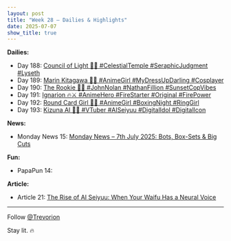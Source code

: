 ```yaml
---
layout: post
title: "Week 28 – Dailies & Highlights"
date: 2025-07-07
show_title: true
---
```


**Dailies:**  
- Day 188: [Council of Light 👼✨ #CelestialTemple #SeraphicJudgment #Lyseth](https://x.com/Trevorion/status/1942292995832746394)
- Day 189: [Marin Kitagawa 💖🎀 #AnimeGirl #MyDressUpDarling #Cosplayer](https://x.com/Trevorion/status/1942627255487693211)
- Day 190: [The Rookie 🚓✨ #JohnNolan #NathanFillion #SunsetCopVibes](https://x.com/Trevorion/status/1943041287252512814)
- Day 191: [Ignarion 🔥⚔️ #AnimeHero #FireStarter #Original #FirePower](https://x.com/Trevorion/status/1943402290238349406)
- Day 192: [Round Card Girl 🥊✨ #AnimeGirl #BoxingNight #RingGirl](https://x.com/Trevorion/status/1943746969798685094)
- Day 193: [Kizuna AI 🌟🎀 #VTuber #AISeiyuu #DigitalIdol #DigitalIcon](https://x.com/Trevorion/status/1944093359502479551)

**News:**  
- Monday News 15: [Monday News – 7th July 2025: Bots, Box-Sets & Big Cuts](https://x.com/Trevorion/status/1942184006042149014)

**Fun:**  
- PapaPun 14: []()

**Article:**  
- Article 21: [The Rise of AI Seiyuu: When Your Waifu Has a Neural Voice](https://x.com/Trevorion/status/1943967336194625950)

---
Follow [@Trevorion](https://x.com/Trevorion)

Stay lit. 🔥
